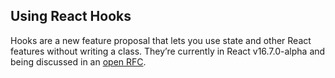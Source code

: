 ## Using React Hooks

Hooks are a new feature proposal that lets you use state and other React features without writing a class. They’re currently in React v16.7.0-alpha and being discussed in an [open RFC](https://github.com/reactjs/rfcs/pull/68).
